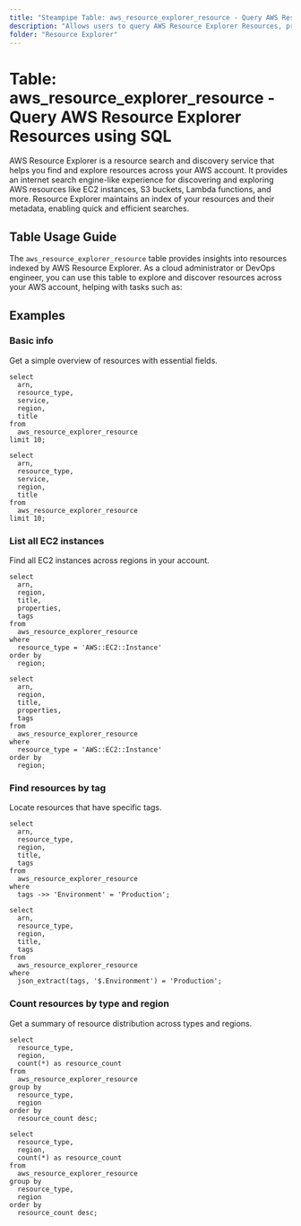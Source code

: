 ```yaml
---
title: "Steampipe Table: aws_resource_explorer_resource - Query AWS Resource Explorer Resources using SQL"
description: "Allows users to query AWS Resource Explorer Resources, providing comprehensive information about AWS resources across regions in your account."
folder: "Resource Explorer"
---
```


# Table: aws_resource_explorer_resource - Query AWS Resource Explorer Resources using SQL

AWS Resource Explorer is a resource search and discovery service that helps you find and explore resources across your AWS account. It provides an internet search engine-like experience for discovering and exploring AWS resources like EC2 instances, S3 buckets, Lambda functions, and more. Resource Explorer maintains an index of your resources and their metadata, enabling quick and efficient searches.

## Table Usage Guide

The `aws_resource_explorer_resource` table provides insights into resources indexed by AWS Resource Explorer. As a cloud administrator or DevOps engineer, you can use this table to explore and discover resources across your AWS account, helping with tasks such as:

## Examples

### Basic info
Get a simple overview of resources with essential fields.

```sql+postgres
select
  arn,
  resource_type,
  service,
  region,
  title
from
  aws_resource_explorer_resource
limit 10;
```

```sql+sqlite
select
  arn,
  resource_type,
  service,
  region,
  title
from
  aws_resource_explorer_resource
limit 10;
```

### List all EC2 instances
Find all EC2 instances across regions in your account.

```sql+postgres
select
  arn,
  region,
  title,
  properties,
  tags
from
  aws_resource_explorer_resource
where
  resource_type = 'AWS::EC2::Instance'
order by
  region;
```

```sql+sqlite
select
  arn,
  region,
  title,
  properties,
  tags
from
  aws_resource_explorer_resource
where
  resource_type = 'AWS::EC2::Instance'
order by
  region;
```

### Find resources by tag
Locate resources that have specific tags.

```sql+postgres
select
  arn,
  resource_type,
  region,
  title,
  tags
from
  aws_resource_explorer_resource
where
  tags ->> 'Environment' = 'Production';
```

```sql+sqlite
select
  arn,
  resource_type,
  region,
  title,
  tags
from
  aws_resource_explorer_resource
where
  json_extract(tags, '$.Environment') = 'Production';
```

### Count resources by type and region
Get a summary of resource distribution across types and regions.

```sql+postgres
select
  resource_type,
  region,
  count(*) as resource_count
from
  aws_resource_explorer_resource
group by
  resource_type,
  region
order by
  resource_count desc;
```

```sql+sqlite
select
  resource_type,
  region,
  count(*) as resource_count
from
  aws_resource_explorer_resource
group by
  resource_type,
  region
order by
  resource_count desc;
```
